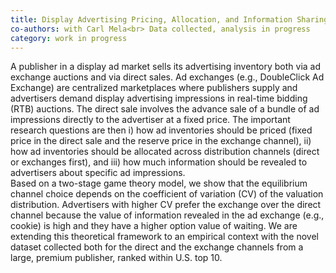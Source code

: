 ```yaml
---
title: Display Advertising Pricing, Allocation, and Information Sharing in Dual Channel
co-authors: with Carl Mela<br> Data collected, analysis in progress
category: work in progress
---
```


A publisher in a display ad market sells its advertising inventory both via ad exchange auctions and via direct sales. Ad exchanges (e.g., DoubleClick Ad Exchange) are centralized marketplaces where publishers supply and advertisers demand display advertising impressions in real-time bidding (RTB) auctions. The direct sale involves the advance sale of a bundle of ad impressions directly to the advertiser at a fixed price. The important research questions are then i) how ad inventories should be priced (fixed price in the direct sale and the reserve price in the exchange channel), ii) how ad inventories should be allocated across distribution channels (direct or exchanges first), and iii) how much information should be revealed to advertisers about specific ad impressions.<br>
Based on a two-stage game theory model, we show that the equilibrium channel choice depends on the coefficient of variation (CV) of the valuation distribution. Advertisers with higher CV prefer the exchange over the direct channel because the value of information revealed in the ad exchange (e.g., cookie) is high and they have a higher option value of waiting. We are extending this theoretical framework to an empirical context with the novel dataset collected both for the direct and the exchange channels from a large, premium publisher, ranked within U.S. top 10. 